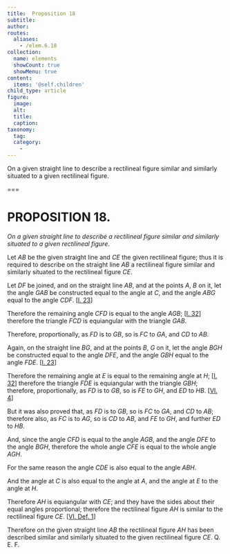 ```yaml
---
title:  Proposition 18
subtitle: 
author:
routes:
  aliases:
    - /elem.6.18
collection:
  name: elements
  showCount: true
  showMenu: true
content:
  items: '@self.children'
child_type: article
figure:
  image:
  alt:
  title:
  caption:
taxonomy:
  tag:
  category:
    - 
---
```


<p><emph>On a given straight line to describe a rectilineal figure similar and similarly situated to a given rectilineal figure</emph>. </p>

===

<h1>PROPOSITION 18.</h1>
<p><em>On a given straight line to describe a rectilineal figure similar and similarly situated to a given rectilineal figure</em>. </p>

<p>Let <em>AB</em> be the given straight line and <em>CE</em> the given rectilineal figure; thus it is required to describe on the straight line <em>AB</em> a rectilineal figure similar and similarly situated to the rectilineal figure <em>CE</em>. 
      </p>

<p>Let <em>DF</em> be joined, and on the straight line <em>AB</em>, and at the points <em>A</em>, <em>B</em> on it, let the angle <em>GAB</em> be constructed equal to the angle at <em>C</em>, and the angle <em>ABG</em> equal to the angle <em>CDF</em>. [<a href="/elem.1.23">I. 23</a>] </p>

<p>Therefore the remaining angle <em>CFD</em> is equal to the angle <em>AGB</em>; [<a href="/elem.1.32">I. 32</a>] <span class="center">therefore the triangle <em>FCD</em> is equiangular with the triangle <em>GAB</em>.</span>
      </p>

<p>Therefore, proportionally, as <em>FD</em> is to <em>GB</em>, so is <em>FC</em> to <em>GA</em>, and <em>CD</em> to <em>AB</em>. <pb n="230"/></p>

<p>Again, on the straight line <em>BG</em>, and at the points <em>B</em>, <em>G</em> on it, let the angle <em>BGH</em> be constructed equal to the angle <em>DFE</em>, and the angle <em>GBH</em> equal to the angle <em>FDE</em>. [<a href="/elem.1.23">I. 23</a>] </p>

<p>Therefore the remaining angle at <em>E</em> is equal to the remaining angle at <em>H</em>; [<a href="/elem.1.32">I. 32</a>] <span class="center">therefore the triangle <em>FDE</em> is equiangular with the triangle <em>GBH</em>; therefore, proportionally, as <em>FD</em> is to <em>GB</em>, so is <em>FE</em> to <em>GH</em>, and <em>ED</em> to <em>HB</em>. [<a href="/elem.6.4">VI. 4</a>]</span>
      </p>

<p>But it was also proved that, as <em>FD</em> is to <em>GB</em>, so is <em>FC</em> to <em>GA</em>, and <em>CD</em> to <em>AB</em>; <span class="center">therefore also, as <em>FC</em> is to <em>AG</em>, so is <em>CD</em> to <em>AB</em>, and <em>FE</em> to <em>GH</em>, and further <em>ED</em> to <em>HB</em>.</span>
      </p>

<p>And, since the angle <em>CFD</em> is equal to the angle <em>AGB</em>, and the angle <em>DFE</em> to the angle <em>BGH</em>, therefore the whole angle <em>CFE</em> is equal to the whole angle <em>AGH</em>. </p>

<p>For the same reason <span class="center">the angle <em>CDE</em> is also equal to the angle <em>ABH</em>.</span>
      </p>

<p>And the angle at <em>C</em> is also equal to the angle at <em>A</em>, <span class="center">and the angle at <em>E</em> to the angle at <em>H</em>.</span>
      </p>

<p>Therefore <em>AH</em> is equiangular with <em>CE</em>; and they have the sides about their equal angles proportional; <span class="center">therefore the rectilineal figure <em>AH</em> is similar to the rectilineal figure <em>CE</em>. [<a href="/elem.6.def.1">VI. Def. 1</a>]</span>
      </p>

<p>Therefore on the given straight line <em>AB</em> the rectilineal figure <em>AH</em> has been described similar and similarly situated to the given rectilineal figure <em>CE</em>. Q. E. F.</p>
